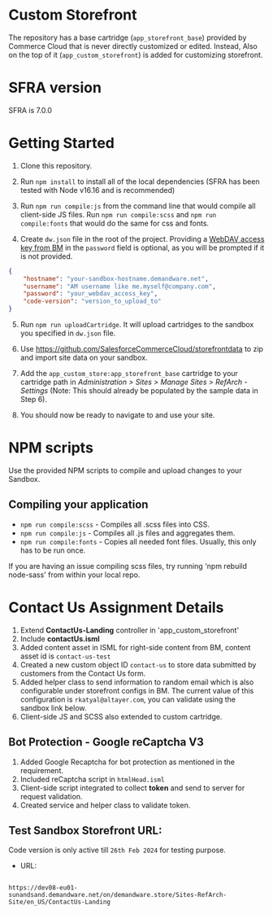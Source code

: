 # Custom Storefront

The repository has a base cartridge (`app_storefront_base`) provided by Commerce Cloud that is never directly customized or edited. Instead, 
Also on the top of it (`app_custom_storefront`) is added for customizing storefront.

# SFRA version

SFRA is 7.0.0

# Getting Started

1. Clone this repository.

2. Run `npm install` to install all of the local dependencies (SFRA has been tested with Node v16.16 and is recommended)

3. Run `npm run compile:js` from the command line that would compile all client-side JS files. Run `npm run compile:scss` and `npm run compile:fonts` that would do the same for css and fonts.

4. Create `dw.json` file in the root of the project. Providing a [WebDAV access key from BM](https://documentation.b2c.commercecloud.salesforce.com/DOC1/index.jsp?topic=%2Fcom.demandware.dochelp%2Fcontent%2Fb2c_commerce%2Ftopics%2Fadmin%2Fb2c_access_keys_for_business_manager.html) in the `password` field is optional, as you will be prompted if it is not provided.
```json
{
    "hostname": "your-sandbox-hostname.demandware.net",
    "username": "AM username like me.myself@company.com",
    "password": "your_webdav_access_key",
    "code-version": "version_to_upload_to"
}
```

5. Run `npm run uploadCartridge`. It will upload cartridges to the sandbox you specified in `dw.json` file.

6. Use https://github.com/SalesforceCommerceCloud/storefrontdata to zip and import site data on your sandbox.

7. Add the `app_custom_store:app_storefront_base` cartridge to your cartridge path in _Administration >  Sites >  Manage Sites > RefArch - Settings_ (Note: This should already be populated by the sample data in Step 6).

8. You should now be ready to navigate to and use your site.

# NPM scripts
Use the provided NPM scripts to compile and upload changes to your Sandbox.

## Compiling your application

* `npm run compile:scss` - Compiles all .scss files into CSS.
* `npm run compile:js` - Compiles all .js files and aggregates them.
* `npm run compile:fonts` - Copies all needed font files. Usually, this only has to be run once.

 If you are having an issue compiling scss files, try running 'npm rebuild node-sass' from within your local repo.

# Contact Us Assignment Details
 
1. Extend **ContactUs-Landing** controller in 'app_custom_storefront'
2. Include **contactUs.isml**
3. Added content asset in ISML for right-side content from BM, content asset id is `contact-us-test`
4. Created a new custom object ID `contact-us` to store data submitted by customers from the Contact Us form.
5. Added helper class to send information to random email which is also configurable under storefront configs in BM. 
       The current value of this configuration is `rkatyal@altayer.com`, you can validate using the sandbox link below.
6. Client-side JS and SCSS also extended to custom cartridge.
   
## Bot Protection -  Google reCaptcha V3

1. Added Google Recaptcha for bot protection as mentioned in the requirement.
2. Included reCaptcha script in `htmlHead.isml`
3. Client-side script integrated to collect **token** and send to server for request validation.
4. Created service and helper class to validate token.

## Test Sandbox Storefront URL:
Code version is only active till `26th Feb 2024` for testing purpose.
* URL: 
```

https://dev08-eu01-sunandsand.demandware.net/on/demandware.store/Sites-RefArch-Site/en_US/ContactUs-Landing         

```



